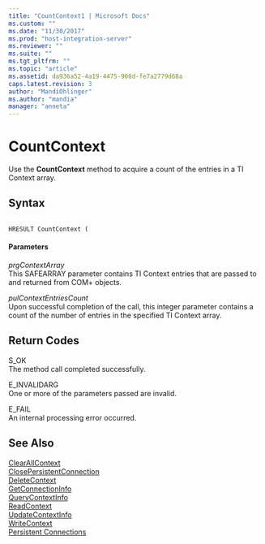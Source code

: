 ```yaml
---
title: "CountContext1 | Microsoft Docs"
ms.custom: ""
ms.date: "11/30/2017"
ms.prod: "host-integration-server"
ms.reviewer: ""
ms.suite: ""
ms.tgt_pltfrm: ""
ms.topic: "article"
ms.assetid: da936a52-4a19-4475-908d-fe7a2779d68a
caps.latest.revision: 3
author: "MandiOhlinger"
ms.author: "mandia"
manager: "anneta"
---
```

# CountContext
Use the **CountContext** method to acquire a count of the entries in a TI Context array.  
  
## Syntax  
  
```  
  
HRESULT CountContext (  
```  
  
#### Parameters  
 *prgContextArray*  
 This SAFEARRAY parameter contains TI Context entries that are passed to and returned from COM+ objects.  
  
 *pulContextEntriesCount*  
 Upon successful completion of the call, this integer parameter contains a count of the number of entries in the specified TI Context array.  
  
## Return Codes  
 S_OK  
 The method call completed successfully.  
  
 E_INVALIDARG  
 One or more of the parameters passed are invalid.  
  
 E_FAIL  
 An internal processing error occurred.  
  
## See Also  
 [ClearAllContext](../core/clearallcontext1.md)   
 [ClosePersistentConnection](../core/closepersistentconnection1.md)   
 [DeleteContext](../core/deletecontext2.md)   
 [GetConnectionInfo](../core/getconnectioninfo2.md)   
 [QueryContextInfo](../core/querycontextinfo1.md)   
 [ReadContext](../core/readcontext1.md)   
 [UpdateContextInfo](../core/updatecontextinfo1.md)   
 [WriteContext](../core/writecontext1.md)   
 [Persistent Connections](../core/persistent-connections1.md)